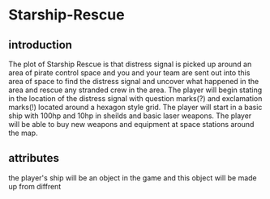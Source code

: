# Starship-Rescue
## introduction
The plot of Starship Rescue is that distress signal is picked up around an area of pirate control space and you and your team are sent out into this area of space to find the distress signal and uncover what happened in the area and rescue any stranded crew in the area. The player will begin stating in the location of the distress signal with question marks(?) and exclamation marks(!) located around a hexagon style grid. The player will start in a basic ship with 100hp and 10hp in sheilds and basic laser weapons. The player will be able to buy new weapons and equipment at space stations around the map.
## attributes
the player's ship will be an object in the game and this object will be made up from diffrent 
